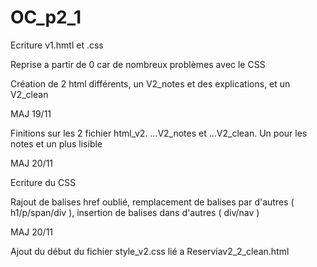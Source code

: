 # OC_p2_1 

Ecriture v1.hmtl et .css 

Reprise a partir de 0 car de nombreux problèmes avec le CSS
 
Création de 2 html différents, un V2_notes et des explications, et un V2_clean
 
MAJ 19/11

 Finitions sur les 2 fichier html_v2. ...V2_notes et ...V2_clean. Un pour les notes et un plus lisible

MAJ 20/11

 Ecriture du CSS 
 
 Rajout de balises href oublié, remplacement de balises par d'autres ( h1/p/span/div ), insertion de balises dans d'autres ( div/nav )
 
MAJ 20/11

Ajout du début du fichier style_v2.css lié a Reserviav2_2_clean.html
 
